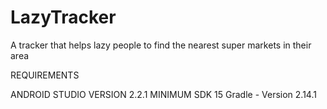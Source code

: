 # LazyTracker
A tracker that helps lazy people to find the nearest super markets in their area

REQUIREMENTS

ANDROID STUDIO VERSION 2.2.1
MINIMUM SDK 15
Gradle - Version 2.14.1